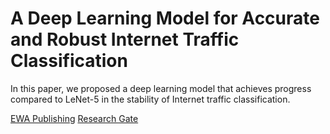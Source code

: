 # A Deep Learning Model for Accurate and Robust Internet Traffic Classification

In this paper, we proposed a deep learning model that achieves progress compared to LeNet-5 in the stability of Internet traffic classification.

[EWA Publishing](https://ace.ewapublishing.org/article.html?pk=d38ddc589fc64a45a0c48cfc1d9ba582)
[Research Gate](https://www.researchgate.net/publication/372209112_A_deep_learning_model_for_accurate_and_robust_internet_traffic_classification)
